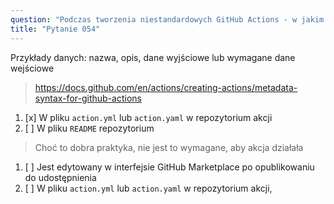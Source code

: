 ```yaml
---
question: "Podczas tworzenia niestandardowych GitHub Actions - w jakim pliku należy zdefiniować wszystkie dane `metadata` akcji?"
title: "Pytanie 054"
---
```



Przykłady danych: nazwa, opis, dane wyjściowe lub wymagane dane wejściowe
> https://docs.github.com/en/actions/creating-actions/metadata-syntax-for-github-actions
1. [x] W pliku `action.yml` lub `action.yaml` w repozytorium akcji
1. [ ] W pliku `README` repozytorium
> Choć to dobra praktyka, nie jest to wymagane, aby akcja działała
1. [ ] Jest edytowany w interfejsie GitHub Marketplace po opublikowaniu do udostępnienia
1. [ ] W pliku `action.yml` lub `action.yaml` w repozytorium akcji,
